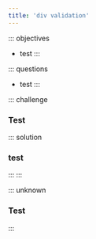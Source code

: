 ```yaml
---
title: 'div validation'
---
```


::: objectives
 - test
:::

::: questions
 - test
:::


::: challenge

### Test

::: solution

### test

:::
:::


::: unknown

### Test

:::
